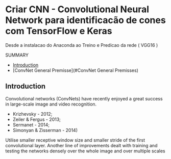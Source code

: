 # Criar CNN - Convolutional Neural Network para identificacão de cones com TensorFlow e Keras
Desde a instalacao do Anaconda ao Treino e Predicao da rede ( VGG16 )

SUMMARY
- [Introduction](#Introduction)
- [ConvNet General Premisse](#ConvNet General Premisses)

## Introduction
Convolutional networks (ConvNets) have recently enjoyed a great success in large-scale image and video recognition.
 - Krizhevsky - 2012;
 - Zeiler & Fergus - 2013;
 - Sermanet - 2014;  
 - Simonyan & Zisserman - 2014)

Utilise smaller receptive window size and smaller stride of the first convolutional layer.
Another line of improvements dealt with training and testing the networks densely over the whole image and over multiple scales
